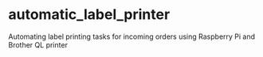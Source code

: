 # automatic_label_printer
Automating label printing tasks for incoming orders using Raspberry Pi and Brother QL printer
